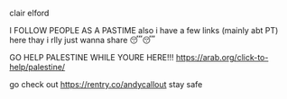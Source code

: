clair elford

I FOLLOW PEOPLE AS A PASTIME also i have a few links (mainly abt PT) here thay i rlly just wanna share 😴😴

GO HELP PALESTINE WHILE YOURE HERE!!!
https://arab.org/click-to-help/palestine/

go check out https://rentry.co/andycallout
stay safe
